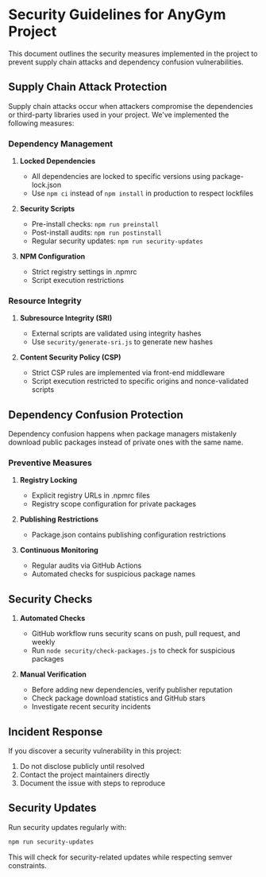 # Security Guidelines for AnyGym Project

This document outlines the security measures implemented in the project to prevent supply chain attacks and dependency confusion vulnerabilities.

## Supply Chain Attack Protection

Supply chain attacks occur when attackers compromise the dependencies or third-party libraries used in your project. We've implemented the following measures:

### Dependency Management

1. **Locked Dependencies**
   - All dependencies are locked to specific versions using package-lock.json
   - Use `npm ci` instead of `npm install` in production to respect lockfiles

2. **Security Scripts**
   - Pre-install checks: `npm run preinstall`
   - Post-install audits: `npm run postinstall`
   - Regular security updates: `npm run security-updates`

3. **NPM Configuration**
   - Strict registry settings in .npmrc
   - Script execution restrictions

### Resource Integrity

1. **Subresource Integrity (SRI)**
   - External scripts are validated using integrity hashes
   - Use `security/generate-sri.js` to generate new hashes

2. **Content Security Policy (CSP)**
   - Strict CSP rules are implemented via front-end middleware
   - Script execution restricted to specific origins and nonce-validated scripts

## Dependency Confusion Protection

Dependency confusion happens when package managers mistakenly download public packages instead of private ones with the same name.

### Preventive Measures

1. **Registry Locking**
   - Explicit registry URLs in .npmrc files
   - Registry scope configuration for private packages

2. **Publishing Restrictions**
   - Package.json contains publishing configuration restrictions

3. **Continuous Monitoring**
   - Regular audits via GitHub Actions
   - Automated checks for suspicious package names

## Security Checks

1. **Automated Checks**
   - GitHub workflow runs security scans on push, pull request, and weekly
   - Run `node security/check-packages.js` to check for suspicious packages

2. **Manual Verification**
   - Before adding new dependencies, verify publisher reputation
   - Check package download statistics and GitHub stars
   - Investigate recent security incidents

## Incident Response

If you discover a security vulnerability in this project:

1. Do not disclose publicly until resolved
2. Contact the project maintainers directly
3. Document the issue with steps to reproduce

## Security Updates

Run security updates regularly with:

```bash
npm run security-updates
```

This will check for security-related updates while respecting semver constraints.